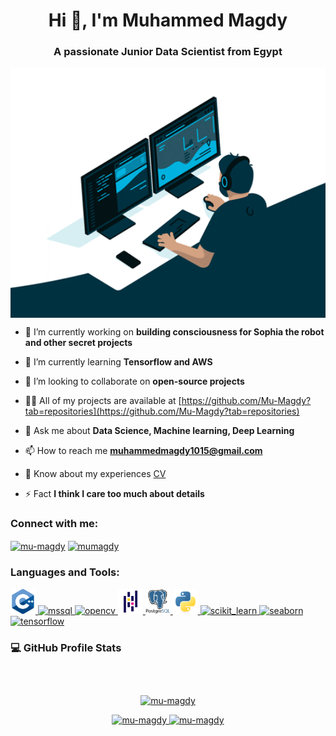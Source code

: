 <h1 align="center">Hi 👋, I'm Muhammed Magdy</h1>
<h3 align="center">A passionate Junior Data Scientist from Egypt</h3>

<p align="center"><a href="https://github.com/Mu-Magdy/Mu-Magdy/blob/main/giphy.gif" target="blank"><img align="center" src="https://github.com/Mu-Magdy/Mu-Magdy/blob/main/giphy.gif" height="400" /></a></p>

- 🔭 I’m currently working on **building consciousness for Sophia the robot and other secret projects**

- 🌱 I’m currently learning **Tensorflow and AWS**

- 👯 I’m looking to collaborate on **open-source projects**

- 👨‍💻 All of my projects are available at [https://github.com/Mu-Magdy?tab=repositories](https://github.com/Mu-Magdy?tab=repositories)

- 💬 Ask me about **Data Science, Machine learning, Deep Learning**

- 📫 How to reach me **muhammedmagdy1015@gmail.com**

- 📄 Know about my experiences [CV](https://drive.google.com/file/d/1qoaIQcE-Nr9_KtMczbZcAsBmA6eWArE0/view?usp=share_link)

- ⚡ Fact **I think I care too much about details**

<h3 align="left">Connect with me:</h3>
<p align="left">
<a href="https://linkedin.com/in/mu-magdy" target="blank"><img align="center" src="https://raw.githubusercontent.com/rahuldkjain/github-profile-readme-generator/master/src/images/icons/Social/linked-in-alt.svg" alt="mu-magdy" height="30" width="40" /></a>
<a href="https://kaggle.com/mumagdy" target="blank"><img align="center" src="https://raw.githubusercontent.com/rahuldkjain/github-profile-readme-generator/master/src/images/icons/Social/kaggle.svg" alt="mumagdy" height="30" width="40" /></a>
</p>

<h3 align="left">Languages and Tools:</h3>
<p align="left"> <a href="https://www.w3schools.com/cpp/" target="_blank" rel="noreferrer"> <img src="https://raw.githubusercontent.com/devicons/devicon/master/icons/cplusplus/cplusplus-original.svg" alt="cplusplus" width="40" height="40"/> </a> <a href="https://www.microsoft.com/en-us/sql-server" target="_blank" rel="noreferrer"> <img src="https://www.svgrepo.com/show/303229/microsoft-sql-server-logo.svg" alt="mssql" width="40" height="40"/> </a> <a href="https://opencv.org/" target="_blank" rel="noreferrer"> <img src="https://www.vectorlogo.zone/logos/opencv/opencv-icon.svg" alt="opencv" width="40" height="40"/> </a> <a href="https://pandas.pydata.org/" target="_blank" rel="noreferrer"> <img src="https://raw.githubusercontent.com/devicons/devicon/2ae2a900d2f041da66e950e4d48052658d850630/icons/pandas/pandas-original.svg" alt="pandas" width="40" height="40"/> </a> <a href="https://www.postgresql.org" target="_blank" rel="noreferrer"> <img src="https://raw.githubusercontent.com/devicons/devicon/master/icons/postgresql/postgresql-original-wordmark.svg" alt="postgresql" width="40" height="40"/> </a> <a href="https://www.python.org" target="_blank" rel="noreferrer"> <img src="https://raw.githubusercontent.com/devicons/devicon/master/icons/python/python-original.svg" alt="python" width="40" height="40"/> </a> <a href="https://scikit-learn.org/" target="_blank" rel="noreferrer"> <img src="https://upload.wikimedia.org/wikipedia/commons/0/05/Scikit_learn_logo_small.svg" alt="scikit_learn" width="40" height="40"/> </a> <a href="https://seaborn.pydata.org/" target="_blank" rel="noreferrer"> <img src="https://seaborn.pydata.org/_images/logo-mark-lightbg.svg" alt="seaborn" width="40" height="40"/> </a> <a href="https://www.tensorflow.org" target="_blank" rel="noreferrer"> <img src="https://www.vectorlogo.zone/logos/tensorflow/tensorflow-icon.svg" alt="tensorflow" width="40" height="40"/> </a> </p>



  <h3>💻 GitHub Profile Stats</h3>
  <div>
    <h2 align="center"> </h2>
      <br/>
        <p align="center">
          <a href="https://github.com/Mu-Magdy">
          <img src="https://github-readme-stats.vercel.app/api/top-langs?username=mu-magdy&show_icons=true&locale=en&layout=compact&theme=gruvbox&hide_border=true"  alt="mu-magdy" :: Top Langs" /></a>
        </p>
        <p align="center">
          <a href="https://github.com/Mu-Magdy">
          <img width="49.5%" src="https://github-readme-stats.vercel.app/api?username=mu-magdy&show_icons=true&locale=en&theme=gruvbox&hide_border=true" alt="mu-magdy"/>
          <img width="49.5%" src="https://github-readme-streak-stats.herokuapp.com/?user=mu-magdy&theme=gruvbox&hide_border=true" alt="mu-magdy"/>
          </a>
       </p>
     <br>
  </div>    

